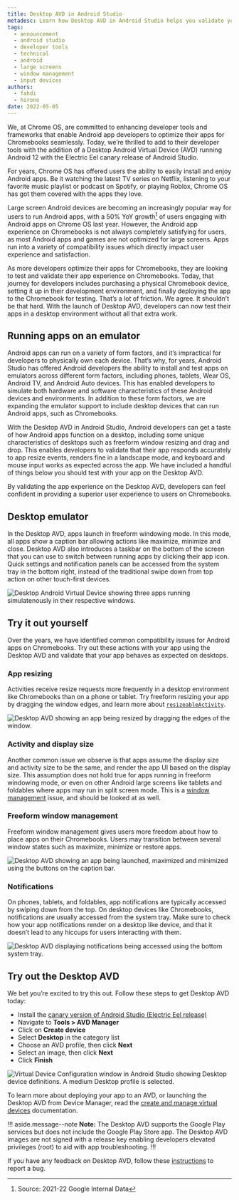 ```yaml
---
title: Desktop AVD in Android Studio
metadesc: Learn how Desktop AVD in Android Studio helps you validate your Android app’s experience for desktop users on ChromeOS.
tags:
  - announcement
  - android studio
  - developer tools
  - technical
  - android
  - large screens
  - window management
  - input devices
authors:
  - fahdi
  - hirono
date: 2022-05-05
---
```


We, at Chrome OS, are committed to enhancing developer tools and frameworks that enable Android app developers to optimize their apps for Chromebooks seamlessly. Today, we’re thrilled to add to their developer tools with the addition of a Desktop Android Virtual Device (AVD) running Android 12 with the Electric Eel canary release of Android Studio.

For years, Chrome OS has offered users the ability to easily install and enjoy Android apps. Be it watching the latest TV series on Netflix, listening to your favorite music playlist or podcast on Spotify, or playing Roblox, Chrome OS has got them covered with the apps they love.

Large screen Android devices are becoming an increasingly popular way for users to run Android apps, with a 50% YoY growth[^1] of users engaging with Android apps on Chrome OS last year. However, the Android app experience on Chromebooks is not always completely satisfying for users, as most Android apps and games are not optimized for large screens. Apps run into a variety of compatibility issues which directly impact user experience and satisfaction.

As more developers optimize their apps for Chromebooks, they are looking to test and validate their app experience on Chromebooks. Today, that journey for developers includes purchasing a physical Chromebook device, setting it up in their development environment, and finally deploying the app to the Chromebook for testing. That’s a lot of friction. We agree. It shouldn’t be that hard. With the launch of Desktop AVD, developers can now test their apps in a desktop environment without all that extra work.

## Running apps on an emulator

Android apps can run on a variety of form factors, and it’s impractical for developers to physically own each device. That’s why, for years, Android Studio has offered Android developers the ability to install and test apps on emulators across different form factors, including phones, tablets, Wear OS, Android TV, and Android Auto devices. This has enabled developers to simulate both hardware and software characteristics of these Android devices and environments. In addition to these form factors, we are expanding the emulator support to include desktop devices that can run Android apps, such as Chromebooks.

With the Desktop AVD in Android Studio, Android developers can get a taste of how Android apps function on a desktop, including some unique characteristics of desktops such as freeform window resizing and drag and drop. This enables developers to validate that their app responds accurately to app resize events, renders fine in a landscape mode, and keyboard and mouse input works as expected across the app. We have included a handful of things below you should test with your app on the Desktop AVD.

By validating the app experience on the Desktop AVD, developers can feel confident in providing a superior user experience to users on Chromebooks.

## Desktop emulator

In the Desktop AVD, apps launch in freeform windowing mode. In this mode, all apps show a caption bar allowing actions like maximize, minimize and close. Desktop AVD also introduces a taskbar on the bottom of the screen that you can use to switch between running apps by clicking their app icon. Quick settings and notification panels can be accessed from the system tray in the bottom right, instead of the traditional swipe down from top action on other touch-first devices.

![Desktop Android Virtual Device showing three apps running simulatenously in their respective windows.](ix://posts/desktop-avd-in-android-studio/freeform_windows.png)

## Try it out yourself

Over the years, we have identified common compatibility issues for Android apps on Chromebooks. Try out these actions with your app using the Desktop AVD and validate that your app behaves as expected on desktops.

### App resizing

Activities receive resize requests more frequently in a desktop environment like Chromebooks than on a phone or tablet. Try freeform resizing your app by dragging the window edges, and learn more about [`resizeableActivity`](https://developer.android.com/guide/topics/large-screens/multi-window-support#resizeableActivity).

![Desktop AVD showing an app being resized by dragging the edges of the window.](ix://posts/desktop-avd-in-android-studio/resizing-large.gif)

### Activity and display size

Another common issue we observe is that apps assume the display size and activity size to be the same, and render the app UI based on the display size. This assumption does not hold true for apps running in freeform windowing mode, or even on other Android large screens like tablets and foldables where apps may run in split screen mode. This is a [window management](https://chromeos.dev/en/android/window-management#window-dimensions) issue, and should be looked at as well.

### Freeform window management

Freeform window management gives users more freedom about how to place apps on their Chromebooks. Users may transition between several window states such as maximize, minimize or restore apps.

![Desktop AVD showing an app being launched, maximized and minimized using the buttons on the caption bar.](ix://posts/desktop-avd-in-android-studio/maximize-large.gif)

### Notifications

On phones, tablets, and foldables, app notifications are typically accessed by swiping down from the top. On desktop devices like Chromebooks, notifications are usually accessed from the system tray. Make sure to check how your app notifications render on a desktop like device, and that it doesn’t lead to any hiccups for users interacting with them.

![Desktop AVD displaying notifications being accessed using the bottom system tray.](ix://posts/desktop-avd-in-android-studio/panels.png)

## Try out the Desktop AVD

We bet you’re excited to try this out. Follow these steps to get Desktop AVD today:

- Install the [canary version of Android Studio (Electric Eel release)](https://developer.android.com/studio/preview?gclid=Cj0KCQjw06OTBhC_ARIsAAU1yOV0YRMFpeau4kIouhC7wcv7spuc3nyR-S0bgdcvIJuJNKP-EC-KrVwaAohAEALw_wcB&gclsrc=aw.ds)
- Navigate to **Tools > AVD Manager**
- Click on **Create device**
- Select **Desktop** in the category list
- Choose an AVD profile, then click **Next**
- Select an image, then click **Next**
- Click **Finish**

![Virtual Device Configuration window in Android Studio showing Desktop device definitions. A medium Desktop profile is selected.](ix://posts/desktop-avd-in-android-studio/howtocreate.gif)

To learn more about deploying your app to an AVD, or launching the Desktop AVD from Device Manager, read the [create and manage virtual devices](https://developer.android.com/studio/run/managing-avds) documentation.

!!! aside.message--note
**Note:** The Desktop AVD supports the Google Play services but does not include the Google Play Store app. The Desktop AVD images are not signed with a release key enabling developers elevated privileges (root) to aid with app troubleshooting.
!!!

If you have any feedback on Desktop AVD, follow these [instructions](https://developer.android.com/studio/report-bugs#emulator-bugs) to report a bug.

[^1]: Source: 2021-22 Google Internal Data
